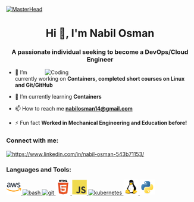 [![MasterHead](https://www.netsolutions.com/assets/images/devops-hub-banner-img.webp)](https://nabilosman21.io)
<h1 align="center">Hi 👋, I'm Nabil Osman</h1>
<h3 align="center">A passionate individual seeking to become a DevOps/Cloud Engineer</h3>
<img align="right" alt="Coding" width="400" src="https://cdn.dribbble.com/users/1025838/screenshots/6220885/devguy3.gif">

- 🔭 I’m currently working on **Containers, completed short courses on Linux and Git/GitHub**

- 🌱 I’m currently learning **Containers**

- 📫 How to reach me **nabilosman14@gmail.com**

- ⚡ Fun fact **Worked in Mechanical Engineering and Education before!**

<h3 align="left">Connect with me:</h3>
<p align="left">
<a href="https://linkedin.com/in/https://www.linkedin.com/in/nabil-osman-543b71153/" target="blank"><img align="center" src="https://raw.githubusercontent.com/rahuldkjain/github-profile-readme-generator/master/src/images/icons/Social/linked-in-alt.svg" alt="https://www.linkedin.com/in/nabil-osman-543b71153/" height="30" width="40" /></a>
</p>

<h3 align="left">Languages and Tools:</h3>
<p align="left"> <a href="https://aws.amazon.com" target="_blank" rel="noreferrer"> <img src="https://raw.githubusercontent.com/devicons/devicon/master/icons/amazonwebservices/amazonwebservices-original-wordmark.svg" alt="aws" width="40" height="40"/> </a> <a href="https://www.gnu.org/software/bash/" target="_blank" rel="noreferrer"> <img src="https://www.vectorlogo.zone/logos/gnu_bash/gnu_bash-icon.svg" alt="bash" width="40" height="40"/> </a> <a href="https://git-scm.com/" target="_blank" rel="noreferrer"> <img src="https://www.vectorlogo.zone/logos/git-scm/git-scm-icon.svg" alt="git" width="40" height="40"/> </a> <a href="https://www.w3.org/html/" target="_blank" rel="noreferrer"> <img src="https://raw.githubusercontent.com/devicons/devicon/master/icons/html5/html5-original-wordmark.svg" alt="html5" width="40" height="40"/> </a> <a href="https://developer.mozilla.org/en-US/docs/Web/JavaScript" target="_blank" rel="noreferrer"> <img src="https://raw.githubusercontent.com/devicons/devicon/master/icons/javascript/javascript-original.svg" alt="javascript" width="40" height="40"/> </a> <a href="https://kubernetes.io" target="_blank" rel="noreferrer"> <img src="https://www.vectorlogo.zone/logos/kubernetes/kubernetes-icon.svg" alt="kubernetes" width="40" height="40"/> </a> <a href="https://www.linux.org/" target="_blank" rel="noreferrer"> <img src="https://raw.githubusercontent.com/devicons/devicon/master/icons/linux/linux-original.svg" alt="linux" width="40" height="40"/> </a> <a href="https://www.python.org" target="_blank" rel="noreferrer"> <img src="https://raw.githubusercontent.com/devicons/devicon/master/icons/python/python-original.svg" alt="python" width="40" height="40"/> </a> </p>
